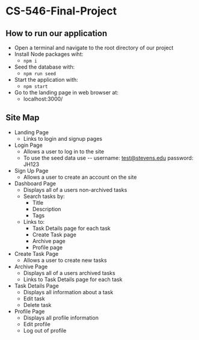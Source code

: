 # CS-546-Final-Project
## How to run our application
- Open a terminal and navigate to the root directory of our project
- Install Node packages wiht:
  - `npm i`
- Seed the database with:
  - `npm run seed`
- Start the application with:
  - `npm start`
- Go to the landing page in web browser at:
  - localhost:3000/
## Site Map
- Landing Page
  - Links to login and signup pages
- Login Page
  - Allows a user to log in to the site
  - To use the seed data use -- username: test@stevens.edu password: JH123 
- Sign Up Page
  - Allows a user to create an account on the site
- Dashboard Page
  - Displays all of a users non-archived tasks
  - Search tasks by:
    -  Title
    -  Description
    -  Tags
  - Links to:
    - Task Details page for each task
    - Create Task page
    - Archive page
    - Profile page
- Create Task Page
  - Allows a user to create new tasks
- Archive Page
  - Displays all of a users archived tasks
  - Links to Task Details page for each task
- Task Details Page
  - Displays all information about a task
  - Edit task
  - Delete task
- Profile Page
  - Displays all profile information
  - Edit profile
  - Log out of profile